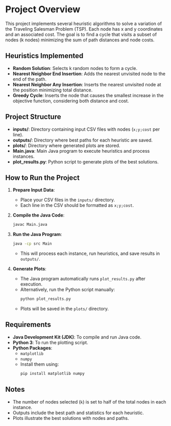# Project Overview

This project implements several heuristic algorithms to solve a variation of the Traveling Salesman Problem (TSP). Each node has x and y coordinates and an associated cost. The goal is to find a cycle that visits a subset of nodes (k nodes) minimizing the sum of path distances and node costs.

## Heuristics Implemented

- **Random Solution**: Selects k random nodes to form a cycle.
- **Nearest Neighbor End Insertion**: Adds the nearest unvisited node to the end of the path.
- **Nearest Neighbor Any Insertion**: Inserts the nearest unvisited node at the position minimizing total distance.
- **Greedy Cycle**: Inserts the node that causes the smallest increase in the objective function, considering both distance and cost.

## Project Structure

- **inputs/**: Directory containing input CSV files with nodes (`x;y;cost` per line).
- **outputs/**: Directory where best paths for each heuristic are saved.
- **plots/**: Directory where generated plots are stored.
- **Main.java**: Main Java program to execute heuristics and process instances.
- **plot_results.py**: Python script to generate plots of the best solutions.

## How to Run the Project

1. **Prepare Input Data**:
    - Place your CSV files in the `inputs/` directory.
    - Each line in the CSV should be formatted as `x;y;cost`.

2. **Compile the Java Code**:
   ```sh
   javac Main.java
   ```

3. **Run the Java Program**:
   ```sh
   java -cp src Main
   ```
    - This will process each instance, run heuristics, and save results in `outputs/`.

4. **Generate Plots**:
    - The Java program automatically runs `plot_results.py` after execution.
    - Alternatively, run the Python script manually:
      ```sh
      python plot_results.py
      ```
    - Plots will be saved in the `plots/` directory.

## Requirements

- **Java Development Kit (JDK)**: To compile and run Java code.
- **Python 3**: To run the plotting script.
- **Python Packages**:
    - `matplotlib`
    - `numpy`
    - Install them using:
      ```sh
      pip install matplotlib numpy
      ```

## Notes

- The number of nodes selected (`k`) is set to half of the total nodes in each instance.
- Outputs include the best path and statistics for each heuristic.
- Plots illustrate the best solutions with nodes and paths.